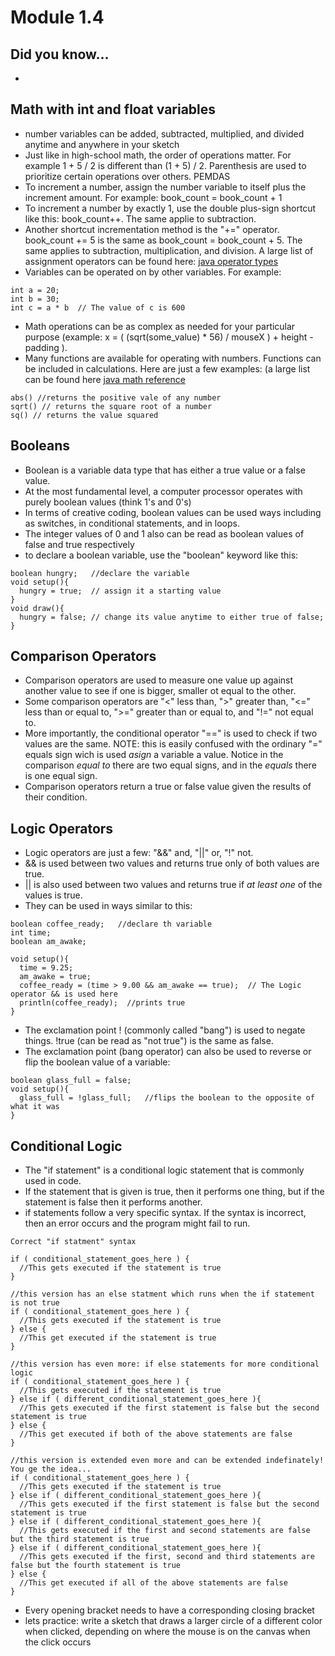 # Module 1.4

## Did you know...
*

## Math with int and float variables
* number variables can be added, subtracted, multiplied, and divided anytime and anywhere in your sketch
* Just like in high-school math, the order of operations matter. For example 1 + 5 / 2 is different than (1 + 5) / 2. Parenthesis are used to prioritize certain operations over others. PEMDAS
* To increment a number, assign the number variable to itself plus the increment amount. For example: book_count = book_count + 1
* To increment a number by exactly 1, use the double plus-sign shortcut like this: book_count++. The same applie to subtraction.
* Another shortcut incrementation method is the "+=" operator. book_count += 5 is the same as book_count = book_count + 5. The same applies to subtraction, multiplication, and division. A large list of assignment operators can be found here: [java operator types](https://www.w3schools.com/java/java_operators.asp)
* Variables can be operated on by other variables. For example:
```
int a = 20; 
int b = 30; 
int c = a * b  // The value of c is 600
```
* Math operations can be as complex as needed for your particular purpose (example:  x = ( (sqrt(some_value) * 56) / mouseX ) + height - padding ). 
* Many functions are available for operating with numbers. Functions can be included in calculations. Here are just a few examples: (a large list can be found here [java math reference](https://docs.oracle.com/cd/E17904_01/apirefs.1111/e12048/functmath.htm#CQLLR413) 
```
abs() //returns the positive vale of any number
sqrt() // returns the square root of a number
sq() // returns the value squared
```


## Booleans
* Boolean is a variable data type that has either a true value or a false value. 
* At the most fundamental level, a computer processor operates with purely boolean values (think 1's and 0's)
* In terms of creative coding, boolean values can be used ways including as switches, in conditional statements, and in loops.
* The integer values of 0 and 1 also can be read as boolean values of false and true respectively
* to declare a boolean variable, use the "boolean" keyword like this:
```
boolean hungry;   //declare the variable
void setup(){
  hungry = true;  // assign it a starting value
}
void draw(){
  hungry = false; // change its value anytime to either true of false;
}
```

## Comparison Operators
* Comparison operators are used to measure one value up against another value to see if one is bigger, smaller ot equal to the other.
* Some comparison operators are "<" less than, ">" greater than, "<=" less than or equal to, ">=" greater than or equal to, and "!=" not equal to.
* More importantly, the conditional operator "==" is used to check if two values are the same. NOTE: this is easily confused with the ordinary "=" equals sign wich is used *asign* a variable a value. Notice in the comparison *equal to* there are two equal signs, and in the *equals* there is one equal sign. 
* Comparison operators return a true or false value given the results of their condition. 

## Logic Operators
* Logic operators are just a few: "&&" and, "||" or, "!" not.
* && is used between two values and returns true only of both values are true.
* || is also used between two values and returns true if *at least one* of the values is true.
* They can be used in ways similar to this: 
```
boolean coffee_ready;   //declare th variable
int time;
boolean am_awake;

void setup(){
  time = 9.25;
  am_awake = true;
  coffee_ready = (time > 9.00 && am_awake == true);  // The Logic operator && is used here
  println(coffee_ready);  //prints true
}
```
* The exclamation point ! (commonly called "bang") is used to negate things. !true (can be read as "not true") is the same as false.
* The exclamation point (bang operator) can also be used to reverse or flip the boolean value of a variable: 
```
boolean glass_full = false;
void setup(){
  glass_full = !glass_full;   //flips the boolean to the opposite of what it was
}
```

## Conditional Logic
* The "if statement" is a conditional logic statement that is commonly used in code.
* If the statement that is given is true, then it performs one thing, but if the statement is false then it performs another. 
* if statements follow a very specific syntax. If the syntax is incorrect, then an error occurs and the program might fail to run. 
```
Correct "if statment" syntax

if ( conditional_statement_goes_here ) {
  //This gets executed if the statement is true
}

//this version has an else statment which runs when the if statement is not true
if ( conditional_statement_goes_here ) {
  //This gets executed if the statement is true
} else {
  //This get executed if the statement is true
}

//this version has even more: if else statements for more conditional logic
if ( conditional_statement_goes_here ) {
  //This gets executed if the statement is true
} else if ( different_conditional_statement_goes_here ){
  //This gets executed if the first statement is false but the second statement is true
} else {
  //This get executed if both of the above statements are false
}

//this version is extended even more and can be extended indefinately! You ge the idea...
if ( conditional_statement_goes_here ) {
  //This gets executed if the statement is true
} else if ( different_conditional_statement_goes_here ){
  //This gets executed if the first statement is false but the second statement is true
} else if ( different_conditional_statement_goes_here ){
  //This gets executed if the first and second statements are false but the third statement is true
} else if ( different_conditional_statement_goes_here ){
  //This gets executed if the first, second and third statements are false but the fourth statement is true
} else {
  //This get executed if all of the above statements are false
}
```
* Every opening bracket needs to have a corresponding closing bracket
* lets practice: write a sketch that draws a larger circle of a different color when clicked, depending on where the mouse is on the canvas when the click occurs




